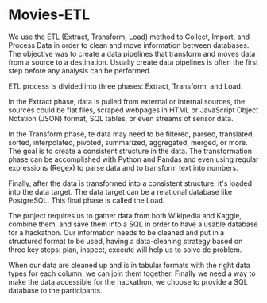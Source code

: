 # Movies-ETL

We use the ETL (Extract, Transform, Load) method to Collect, Import, and Process Data in order to clean and move information between databases. The objective was to create a data pipelines that transform and moves data from a source to a destination. Usually create data pipelines is often the first step before any analysis can be performed.

ETL process is divided into three phases: Extract, Transform, and Load. 

In the Extract phase, data is pulled from external or internal sources, the sources could be flat files, scraped webpages in HTML or JavaScript Object Notation (JSON) format, SQL tables, or even streams of sensor data.

In the Transform phase, te data may need to be filtered, parsed, translated, sorted, interpolated, pivoted, summarized, aggregated, merged, or more. The goal is to create a consistent structure in the data. The transformation phase can be accomplished with Python and Pandas and even using regular expressions (Regex) to parse data and to transform text into numbers.

Finally, after the data is transformed into a consistent structure, it's loaded into the data target. The data target can be a relational database like PostgreSQL. This final phase is called the Load.

The project requires us to gather data from both Wikipedia and Kaggle, combine them, and save them into a SQL in order to have a usable database for a hackathon. Our information needs to be cleaned and put in a structured format to be used, having a data-cleaning strategy based on three key steps: plan, inspect, execute will help us to solve de problem. 

When our data are cleaned up and is in tabular formats with the right data types for each column, we can join them together. Finally we need a way to make the data accessible for the hackathon, we choose to provide a SQL database to the participants. 
